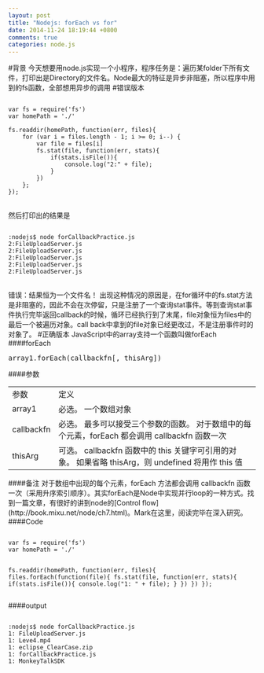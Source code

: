 ```yaml
---
layout: post
title: "Nodejs: forEach vs for"
date: 2014-11-24 18:19:44 +0800
comments: true
categories: node.js
---
```

#背景
今天想要用node.js实现一个小程序，程序任务是：遍历某folder下所有文件，打印出是Directory的文件名。Node最大的特征是异步非阻塞，所以程序中用到的fs函数，全部想用异步的调用
#错误版本
<pre>
<code>
var fs = require('fs')
var homePath = './'

fs.readdir(homePath, function(err, files){
	for (var i = files.length - 1; i >= 0; i--) {
		var file = files[i]
		fs.stat(file, function(err, stats){
			if(stats.isFile()){
				console.log("2:" + file);
			}
		})
	};
});
</code>
</pre>
然后打印出的结果是
<pre>
<code>
:nodejs$ node forCallbackPractice.js
2:FileUploadServer.js
2:FileUploadServer.js
2:FileUploadServer.js
2:FileUploadServer.js
2:FileUploadServer.js
</code>
</pre>
错误：结果恒为一个文件名！
出现这种情况的原因是，在for循环中的fs.stat方法是非阻塞的，因此不会在次停留，只是注册了一个查询stat事件。等到查询stat事件执行完毕返回callback的时候，循环已经执行到了末尾，file对象恒为files中的最后一个被遍历对象。call back中拿到的file对象已经更改过，不是注册事件时的对象了。
#正确版本
JavaScript中的array支持一个函数叫做forEach
####forEach
<pre>
array1.forEach(callbackfn[, thisArg])
</pre>
####参数
<table>
<tr><td>参数</td><td>定义</td></tr>
<tr><td>array1</td><td>必选。 一个数组对象</td></tr>
<tr><td>callbackfn</td><td>必选。 最多可以接受三个参数的函数。 对于数组中的每个元素，forEach 都会调用 callbackfn 函数一次</td></tr>
<tr><td>thisArg</td><td>可选。 callbackfn 函数中的 this 关键字可引用的对象。 如果省略 thisArg，则 undefined 将用作 this 值</td></tr>
</table>
####备注
对于数组中出现的每个元素，forEach 方法都会调用 callbackfn 函数一次（采用升序索引顺序）。其实forEach是Node中实现并行loop的一种方式。找到一篇文章，有很好的讲到node的[Control flow](http://book.mixu.net/node/ch7.html)。Mark在这里，阅读完毕在深入研究。
####Code
<pre><code>
var fs = require('fs')
var homePath = './'

fs.readdir(homePath, function(err, files){
	files.forEach(function(file){
		fs.stat(file, function(err, stats){
			if(stats.isFile()){
				console.log("1: " + file);
			}
		})
	})
});
</code></pre>
####output
<pre><code>
:nodejs$ node forCallbackPractice.js
1: FileUploadServer.js
1: Leve4.mp4
1: eclipse_ClearCase.zip
1: forCallbackPractice.js
1: MonkeyTalkSDK
</code></pre>


